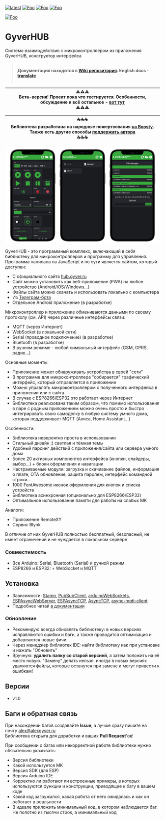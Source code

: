 [![latest](https://img.shields.io/github/v/release/GyverLibs/GyverHUB.svg?color=brightgreen)](https://github.com/GyverLibs/GyverHUB/releases/latest/download/GyverHUB.zip)
[![Foo](https://img.shields.io/badge/Website-AlexGyver.ru-blue.svg?style=flat-square)](https://alexgyver.ru/)
[![Foo](https://img.shields.io/badge/%E2%82%BD$%E2%82%AC%20%D0%9D%D0%B0%20%D0%BF%D0%B8%D0%B2%D0%BE-%D1%81%20%D1%80%D1%8B%D0%B1%D0%BA%D0%BE%D0%B9-orange.svg?style=flat-square)](https://alexgyver.ru/support_alex/)
[![Foo](https://img.shields.io/badge/README-ENGLISH-blueviolet.svg?style=flat-square)](https://github-com.translate.goog/GyverLibs/GyverHUB?_x_tr_sl=ru&_x_tr_tl=en)  

[![Foo](https://img.shields.io/badge/ПОДПИСАТЬСЯ-НА%20ОБНОВЛЕНИЯ-brightgreen.svg?style=social&logo=telegram&color=blue)](https://t.me/GyverLibs)

# GyverHUB
Система взаимодействия с микроконтроллером из приложения GyverHUB, конструктор интерфейса

> <br>**Документация находится в [Wiki репозитория](https://github.com/GyverLibs/GyverHUB/wiki). English docs - [translate](https://github-com.translate.goog/GyverLibs/GyverHUB/wiki?_x_tr_sl=ru&_x_tr_tl=en)**<br><br>

|⚠️⚠️⚠️<br>**Бета-версия! Проект пока что тестируется. Особенности, обсуждение и всё остальное - [вот тут](https://github.com/GyverLibs/GyverHUB/issues/3)**<br>⚠️⚠️⚠️|
| --- |

|☕☕☕<br>**Библиотека разработана на народные пожертвования [на Boosty](https://boosty.to/alexgyvershow). Также есть другие способы [поддержать автора](https://alexgyver.ru/support_alex/)**<br>☕☕☕|
| --- |

![promo](/docs/promo.jpg)

GyverHUB - это программный комплекс, включающий в себя библиотеку для микроконтроллеров и программу для управления. Программа написана на JavaScript и по сути является сайтом, который доступен:
- С официального сайта [hub.gyver.ru](http://hub.gyver.ru/)
- Сайт можно установить как веб-приложение (PWA) на любое устройство (Android/iOS/Windows...)
- Файлы сайта можно скачать и использовать локально с компьютера
- Из [Телеграм-бота](https://t.me/GyverHUB_bot)
- Отдельное Android приложение (в разработке)

Микроконтроллер и приложение обмениваются данными по своему протоколу (см. API) через различные интерфейсы связи: 
- MQTT (через Интернет)
- WebSocket (в локальной сети)
- Serial (проводное подключение) (в разработке)
- Bluetooth (в разработке)
- В ручном режиме - любой символьный интерфейс (GSM, GPRS, радио...)

Основные моменты:
- Приложение может обнаруживать устройства в своей "сети"
- В программе для микроконтроллера "собирается" графический интерфейс, который отправляется в приложение
- Можно управлять микроконтроллером с полученного интерфейса в приложении или с сайта
- В случае с ESP8266/ESP32 это работает через Интернет
- Библиотека реализована таким образом, что помимо использования в паре с родным приложением можно очень просто и быстро интегрировать свою самоделку в любую систему умного дома, которая поддерживает MQTT (Алиса, Home Assistant...)

Особенности:
- Библиотека невероятно проста в использовании
- Стильный дизайн ;) светлая и тёмная темы
- Удобный парсинг действий с приложения/сайта или сервера умного дома
- Более 20 активных компонентов интерфейса (кнопки, слайдеры, выбор...) + блоки оформления и навигации
- Настраиваемые модули: загрузка и скачивание файлов, информация о плате, OTA обновление, защита паролем, интерфейс командной строки...
- 1000 FontAwesome иконок оформления для кнопок и списка устройств
- Библиотека асинхронная (опционально для ESP8266/ESP32)
- Оптимальное использование памяти для работы на слабых МК

Аналоги:
- Приложение RemoteXY
- Сервис Blynk

В отличие от них GyverHUB полностью бесплатный, безопасный, не имеет ограничений и не нуждается в локальном сервере

### Совместимость
- Все Arduino: Serial, Bluetooth (Serial) и ручной режим
- ESP8266 и ESP32: + WebSocket и MQTT

## Установка
- Зависимости: [Stamp](https://github.com/GyverLibs/Stamp), [PubSubClient](https://github.com/knolleary/pubsubclient), [arduinoWebSockets](https://github.com/Links2004/arduinoWebSockets), [ESPAsyncWebServer](https://github.com/me-no-dev/ESPAsyncWebServer), [ESPAsyncTCP](https://github.com/me-no-dev/ESPAsyncTCP), [AsyncTCP](https://github.com/me-no-dev/AsyncTCP), [async-mqtt-client](https://github.com/marvinroger/async-mqtt-client)
- Подробнее читай [в документации](https://github.com/GyverLibs/GyverHUB/wiki/%D0%9D%D0%B0%D1%87%D0%B0%D0%BB%D0%BE-%D1%80%D0%B0%D0%B1%D0%BE%D1%82%D1%8B)

### Обновление
- Рекомендую всегда обновлять библиотеку: в новых версиях исправляются ошибки и баги, а также проводится оптимизация и добавляются новые фичи
- Через менеджер библиотек IDE: найти библиотеку как при установке и нажать "Обновить"
- Вручную: **удалить папку со старой версией**, а затем положить на её место новую. "Замену" делать нельзя: иногда в новых версиях удаляются файлы, которые останутся при замене и могут привести к ошибкам!

## Версии
- v1.0

## Баги и обратная связь
При нахождении багов создавайте **Issue**, а лучше сразу пишите на почту [alex@alexgyver.ru](mailto:alex@alexgyver.ru)  
Библиотека открыта для доработки и ваших **Pull Request**'ов!

При сообщении о багах или некорректной работе библиотеки нужно обязательно указывать:
- Версия библиотеки
- Какой используется МК
- Версия SDK (для ESP)
- Версия Arduino IDE
- Корректно ли работают ли встроенные примеры, в которых используются функции и конструкции, приводящие к багу в вашем коде
- Какой код загружался, какая работа от него ожидалась и как он работает в реальности
- В идеале приложить минимальный код, в котором наблюдается баг. Не полотно из тысячи строк, а минимальный код
